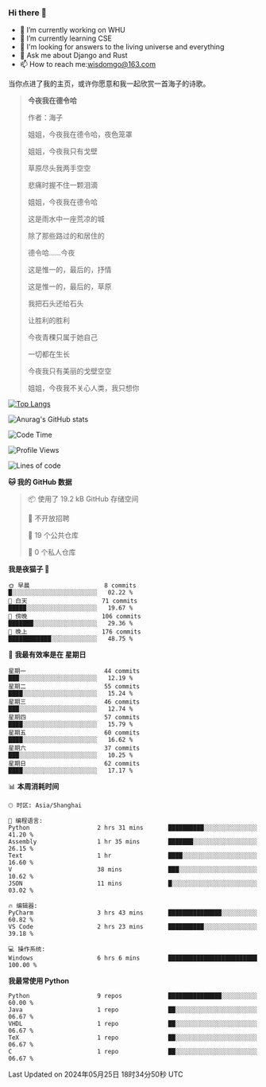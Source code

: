 ### Hi there 👋



- 🔭 I’m currently working on WHU
- 🌱 I’m currently learning CSE
- 🤔 I'm looking for answers to the living universe and everything
- 💬 Ask me about Django and Rust
- 📫 How to reach me:wisdomgo@163.com

当你点进了我的主页，或许你愿意和我一起欣赏一首海子的诗歌。

>**今夜我在德令哈**
>
>作者：海子
>
>姐姐，今夜我在德令哈，夜色笼罩
>
>姐姐，今夜我只有戈壁
>
>草原尽头我两手空空
>
>悲痛时握不住一颗泪滴
>
>姐姐，今夜我在德令哈
>
>这是雨水中一座荒凉的城
>
>除了那些路过的和居住的
>
>德令哈......今夜
>
>这是惟一的，最后的，抒情
>
>这是惟一的，最后的，草原
>
>我把石头还给石头
>
>让胜利的胜利
>
>今夜青稞只属于她自己
>
>一切都在生长
>
>今夜我只有美丽的戈壁空空
>
>姐姐，今夜我不关心人类，我只想你



[![Top Langs](https://github-readme-stats.vercel.app/api/top-langs/?username=wisdomgo&theme=onedark)](https://github.com/anuraghazra/github-readme-stats)

![Anurag's GitHub stats](https://github-readme-stats.vercel.app/api?username=wisdomgo&hide=contribs,stars&theme=synthwave)

<!--START_SECTION:waka-->
![Code Time](http://img.shields.io/badge/Code%20Time-194%20hrs%2022%20mins-blue)

![Profile Views](http://img.shields.io/badge/%E4%B8%AA%E4%BA%BA%E8%B5%84%E6%96%99%E8%A7%82%E7%9C%8B%E6%AC%A1%E6%95%B0-9-blue)

![Lines of code](https://img.shields.io/badge/%E4%BB%8E%E3%80%8CHello%20World%E3%80%8D%E8%B5%B7%E6%88%91%E5%B7%B2%E7%BB%8F%E5%86%99%E4%BA%86-150.5%20thousand%20%E8%A1%8C%E4%BB%A3%E7%A0%81-blue)

**🐱 我的 GitHub 数据** 

> 📦  使用了 19.2 kB GitHub 存储空间 
 > 
> 🚫 不开放招聘
 > 
> 📜 19 个公共仓库 
 > 
> 🔑 0 个私人仓库 
 > 
**我是夜猫子 🦉** 

```text
🌞 早晨                     8 commits           █░░░░░░░░░░░░░░░░░░░░░░░░   02.22 % 
🌆 白天                     71 commits          █████░░░░░░░░░░░░░░░░░░░░   19.67 % 
🌃 傍晚                     106 commits         ███████░░░░░░░░░░░░░░░░░░   29.36 % 
🌙 晚上                     176 commits         ████████████░░░░░░░░░░░░░   48.75 % 
```
📅 **我最有效率是在 星期日** 

```text
星期一                      44 commits          ███░░░░░░░░░░░░░░░░░░░░░░   12.19 % 
星期二                      55 commits          ████░░░░░░░░░░░░░░░░░░░░░   15.24 % 
星期三                      46 commits          ███░░░░░░░░░░░░░░░░░░░░░░   12.74 % 
星期四                      57 commits          ████░░░░░░░░░░░░░░░░░░░░░   15.79 % 
星期五                      60 commits          ████░░░░░░░░░░░░░░░░░░░░░   16.62 % 
星期六                      37 commits          ███░░░░░░░░░░░░░░░░░░░░░░   10.25 % 
星期日                      62 commits          ████░░░░░░░░░░░░░░░░░░░░░   17.17 % 
```


📊 **本周消耗时间** 

```text
🕑︎ 时区: Asia/Shanghai

💬 编程语言: 
Python                   2 hrs 31 mins       ██████████░░░░░░░░░░░░░░░   41.20 % 
Assembly                 1 hr 35 mins        ███████░░░░░░░░░░░░░░░░░░   26.15 % 
Text                     1 hr                ████░░░░░░░░░░░░░░░░░░░░░   16.60 % 
V                        38 mins             ███░░░░░░░░░░░░░░░░░░░░░░   10.62 % 
JSON                     11 mins             █░░░░░░░░░░░░░░░░░░░░░░░░   03.02 % 

🔥 编辑器: 
PyCharm                  3 hrs 43 mins       ███████████████░░░░░░░░░░   60.82 % 
VS Code                  2 hrs 23 mins       ██████████░░░░░░░░░░░░░░░   39.18 % 

💻 操作系统: 
Windows                  6 hrs 6 mins        █████████████████████████   100.00 % 
```

**我最常使用 Python** 

```text
Python                   9 repos             ███████████████░░░░░░░░░░   60.00 % 
Java                     1 repo              ██░░░░░░░░░░░░░░░░░░░░░░░   06.67 % 
VHDL                     1 repo              ██░░░░░░░░░░░░░░░░░░░░░░░   06.67 % 
TeX                      1 repo              ██░░░░░░░░░░░░░░░░░░░░░░░   06.67 % 
C                        1 repo              ██░░░░░░░░░░░░░░░░░░░░░░░   06.67 % 
```




 Last Updated on 2024年05月25日 18时34分50秒 UTC
<!--END_SECTION:waka-->
